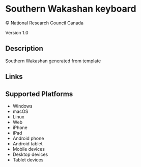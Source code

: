 Southern Wakashan keyboard
==============

© National  Research Council Canada

Version 1.0

Description
-----------

Southern Wakashan generated from template

Links
-----

Supported Platforms
-------------------
 * Windows
 * macOS
 * Linux
 * Web
 * iPhone
 * iPad
 * Android phone
 * Android tablet
 * Mobile devices
 * Desktop devices
 * Tablet devices

